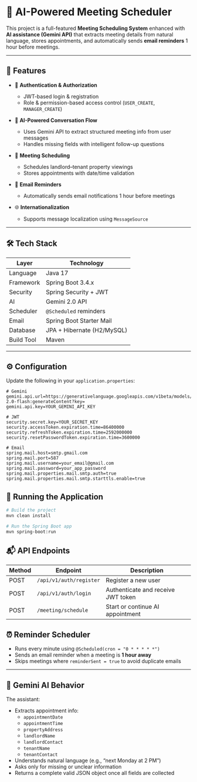 # 🧠 AI-Powered Meeting Scheduler

This project is a full-featured **Meeting Scheduling System** enhanced with **AI assistance (Gemini API)** that extracts meeting details from natural language, stores appointments, and automatically sends **email reminders** 1 hour before meetings.

---

## 🚀 Features

- 🔐 **Authentication & Authorization**
    - JWT-based login & registration
    - Role & permission-based access control (`USER_CREATE`, `MANAGER_CREATE`)

- 💬 **AI-Powered Conversation Flow**
    - Uses Gemini API to extract structured meeting info from user messages
    - Handles missing fields with intelligent follow-up questions

- 📆 **Meeting Scheduling**
    - Schedules landlord–tenant property viewings
    - Stores appointments with date/time validation

- 📧 **Email Reminders**
    - Automatically sends email notifications 1 hour before meetings

- 🌐 **Internationalization**
    - Supports message localization using `MessageSource`

---

## 🛠️ Tech Stack

| Layer         | Technology                        |
|---------------|------------------------------------|
| Language      | Java 17                            |
| Framework     | Spring Boot 3.4.x                  |
| Security      | Spring Security + JWT              |
| AI            | Gemini 2.0 API                     |
| Scheduler     | `@Scheduled` reminders             |
| Email         | Spring Boot Starter Mail           |
| Database      | JPA + Hibernate (H2/MySQL)         |
| Build Tool    | Maven                              |

---

## ⚙️ Configuration

Update the following in your `application.properties`:

```properties
# Gemini
gemini.api.url=https://generativelanguage.googleapis.com/v1beta/models/gemini-2.0-flash:generateContent?key=
gemini.api.key=YOUR_GEMINI_API_KEY

# JWT
security.secret.key=YOUR_SECRET_KEY
security.accessToken.expiration.time=86400000
security.refreshToken.expiration.time=2592000000
security.resetPasswordToken.expiration.time=3600000

# Email
spring.mail.host=smtp.gmail.com
spring.mail.port=587
spring.mail.username=your_email@gmail.com
spring.mail.password=your_app_password
spring.mail.properties.mail.smtp.auth=true
spring.mail.properties.mail.smtp.starttls.enable=true

```
## 🧪 Running the Application

```bash
# Build the project
mvn clean install

# Run the Spring Boot app
mvn spring-boot:run

```

## 📬 API Endpoints

| Method | Endpoint                | Description                         |
|--------|-------------------------|-------------------------------------|
| POST   | `/api/v1/auth/register` | Register a new user                 |
| POST   | `/api/v1/auth/login`    | Authenticate and receive JWT token  |
| POST   | `/meeting/schedule`     | Start or continue AI appointment    |


## ⏰ Reminder Scheduler

- Runs every minute using `@Scheduled(cron = "0 * * * * *")`
- Sends an email reminder when a meeting is **1 hour away**
- Skips meetings where `reminderSent = true` to avoid duplicate emails

---

## 🧠 Gemini AI Behavior

The assistant:

- Extracts appointment info:
  - `appointmentDate`
  - `appointmentTime`
  - `propertyAddress`
  - `landlordName`
  - `landlordContact`
  - `tenantName`
  - `tenantContact`
- Understands natural language (e.g., “next Monday at 2 PM”)
- Asks only for missing or unclear information
- Returns a complete valid JSON object once all fields are collected
